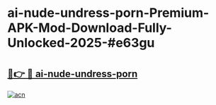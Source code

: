 # ai-nude-undress-porn-Premium-APK-Mod-Download-Fully-Unlocked-2025-#e63gu

# <h2><a href="https://bedroomkl.my?title=ai-nude-undress-porn&ref=1AP">🔗👉 🔴 ai-nude-undress-porn</a></h2>

[![acn](https://github.com/user-attachments/assets/0f9c940e-d8b0-45ae-aac7-cd30a18b3e1c)](https://bedroomkl.my?title=ai-nude-undress-porn&ref=1AP)

